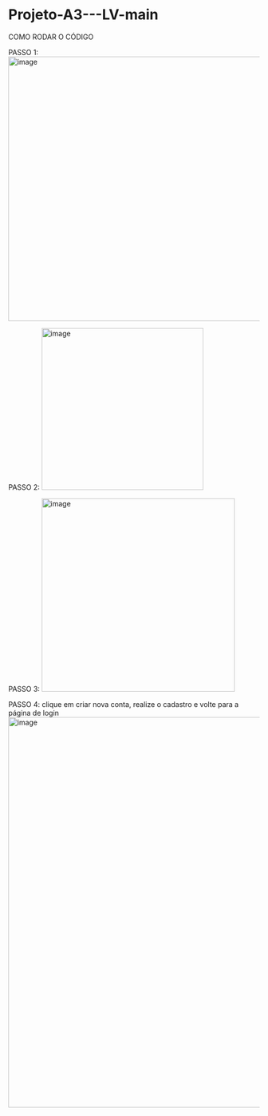 # Projeto-A3---LV-main

COMO RODAR O CÓDIGO

PASSO 1: 
<img width="530" alt="image" src="https://github.com/DaviLopes-dS/Projeto-A3---LV-main/assets/90329931/404e60f8-42d3-4ac3-9cda-9d02ba1d7ac1">

PASSO 2:
<img width="324" alt="image" src="https://github.com/DaviLopes-dS/Projeto-A3---LV-main/assets/90329931/5f8542a6-b45e-48fb-8561-82b489175faf">


PASSO 3:
<img width="387" alt="image" src="https://github.com/DaviLopes-dS/Projeto-A3---LV-main/assets/90329931/a99c0260-6b02-4a7c-b1f3-39b94aa87d0b">


PASSO 4: clique em criar nova conta, realize o cadastro e volte para a página de login
<img width="782" alt="image" src="https://github.com/DaviLopes-dS/Projeto-A3---LV-main/assets/90329931/e0ff66d9-111f-4add-bed1-01d27c059d47">

